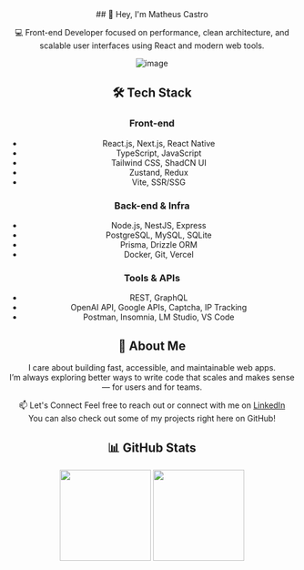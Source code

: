 <div align="center">
## 👋 Hey, I'm Matheus Castro

💻 Front-end Developer focused on performance, clean architecture, and scalable user interfaces using React and modern web tools.

![image](https://github.com/user-attachments/assets/5a0cd742-9cb2-417f-9bc9-86ffc3be62de)

## 🛠️ Tech Stack

### Front-end
- React.js, Next.js, React Native
- TypeScript, JavaScript
- Tailwind CSS, ShadCN UI
- Zustand, Redux
- Vite, SSR/SSG

### Back-end & Infra
- Node.js, NestJS, Express
- PostgreSQL, MySQL, SQLite
- Prisma, Drizzle ORM
- Docker, Git, Vercel

### Tools & APIs
- REST, GraphQL
- OpenAI API, Google APIs, Captcha, IP Tracking
- Postman, Insomnia, LM Studio, VS Code

## 🚀 About Me

I care about building fast, accessible, and maintainable web apps.  
I’m always exploring better ways to write code that scales and makes sense — for users and for teams.

📫 Let's Connect
Feel free to reach out or connect with me on [LinkedIn](https://www.linkedin.com/in/matheus-castro-araujo/)  
You can also check out some of my projects right here on GitHub!

## 📊 GitHub Stats


  <img height="160em" src="https://github-readme-stats.vercel.app/api?username=Couks&show_icons=true&theme=radical" />
  <img height="160em" src="https://github-readme-stats.vercel.app/api/top-langs/?username=Couks&layout=compact&theme=radical" />
</div>

